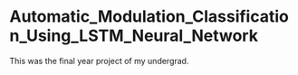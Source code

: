 # Automatic_Modulation_Classification_Using_LSTM_Neural_Network
This was the final year project of my undergrad.
